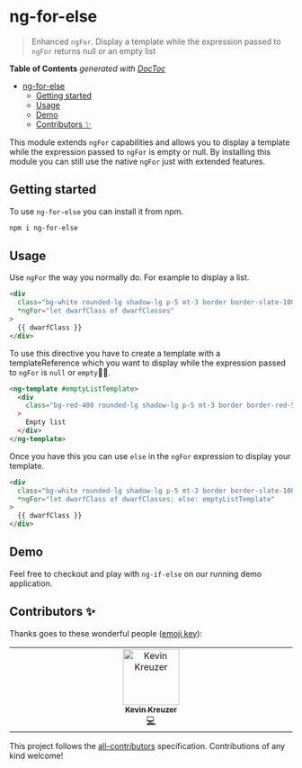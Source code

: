 # ng-for-else

> Enhanced `ngFor`. Display a template while the expression passed to `ngFor` returns null or an empty list

<!-- START doctoc generated TOC please keep comment here to allow auto update -->
<!-- DON'T EDIT THIS SECTION, INSTEAD RE-RUN doctoc TO UPDATE -->

**Table of Contents** _generated with [DocToc](https://github.com/thlorenz/doctoc)_

- [ng-for-else](#ng-for-else)
  - [Getting started](#getting-started)
  - [Usage](#usage)
  - [Demo](#demo)
  - [Contributors ✨](#contributors-)

<!-- END doctoc generated TOC please keep comment here to allow auto update -->

This module extends `ngFor` capabilities and allows you to display a template while the expression passed to `ngFor` is empty or null. By installing this module you can still use the native `ngFor` just with extended features.

## Getting started

To use `ng-for-else` you can install it from npm.

```bash
npm i ng-for-else
```

## Usage

Use `ngFor` the way you normally do. For example to display a list.

```html
<div
  class="bg-white rounded-lg shadow-lg p-5 mt-3 border border-slate-100"
  *ngFor="let dwarfClass of dwarfClasses"
>
  {{ dwarfClass }}
</div>
```

To use this directive you have to create a template with a templateReference which you want to display while the expression passed to `ngFor` is `null` or `empty`.

```html
<ng-template #emptyListTemplate>
  <div
    class="bg-red-400 rounded-lg shadow-lg p-5 mt-3 border border-red-500 text-white"
  >
    Empty list
  </div>
</ng-template>
```

Once you have this you can use `else` in the `ngFor` expression to display your template.

```html
<div
  class="bg-white rounded-lg shadow-lg p-5 mt-3 border border-slate-100"
  *ngFor="let dwarfClass of dwarfClasses; else: emptyListTemplate"
>
  {{ dwarfClass }}
</div>
```

## Demo

Feel free to checkout and play with `ng-if-else` on our running demo application.

## Contributors ✨

Thanks goes to these wonderful people ([emoji key](https://allcontributors.org/docs/en/emoji-key)):

<!-- ALL-CONTRIBUTORS-LIST:START - Do not remove or modify this section -->
<!-- prettier-ignore-start -->
<!-- markdownlint-disable -->
<table>
  <tbody>
    <tr>
      <td align="center" valign="top" width="14.28%"><a href="https://medium.com/@kevinkreuzer"><img src="https://avatars.githubusercontent.com/u/5468954?v=4?s=100" width="100px;" alt="Kevin Kreuzer"/><br /><sub><b>Kevin Kreuzer</b></sub></a><br /><a href="https://github.com/kreuzerk/ngIfResponsive/commits?author=kreuzerk" title="Code">💻</a></td>
    </tr>
  </tbody>
</table>

<!-- markdownlint-restore -->
<!-- prettier-ignore-end -->

<!-- ALL-CONTRIBUTORS-LIST:END -->

This project follows the [all-contributors](https://github.com/all-contributors/all-contributors) specification. Contributions of any kind welcome!
